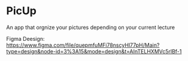 # PicUp
An app that orgnize your pictures depending on your current lecture


Figma Deesign: 
https://www.figma.com/file/quepmfuMFi78nscyHI77pH/Main?type=design&node-id=3%3A15&mode=design&t=AInTELHXMVc5rlBf-1
